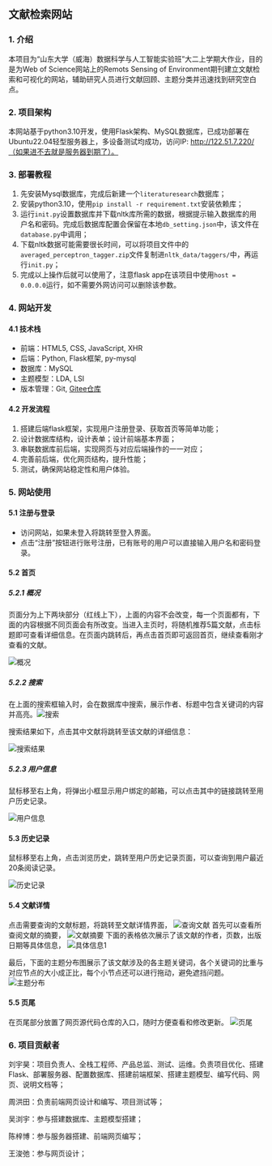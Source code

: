 ## 文献检索网站

### 1. 介绍
本项目为“山东大学（威海）数据科学与人工智能实验班”大二上学期大作业，目的是为Web of Science网站上的Remots Sensing of Environment期刊建立文献检索和可视化的网站，辅助研究人员进行文献回顾、主题分类并迅速找到研究空白点。

### 2. 项目架构
本网站基于python3.10开发，使用Flask架构、MySQL数据库，已成功部署在Ubuntu22.04轻型服务器上，多设备测试均成功，访问IP: http://122.51.7.220/（如果进不去就是服务器到期了）。


### 3. 部署教程

1.  先安装Mysql数据库，完成后新建一个`literaturesearch`数据库；
2.  安装python3.10，使用`pip install -r requirement.txt`安装依赖库；
3.  运行`init.py`设置数据库并下载nltk库所需的数据，根据提示输入数据库的用户名和密码。完成后数据库配置会保留在本地`db_setting.json`中，该文件在`database.py`中调用；
4.  下载nltk数据可能需要很长时间，可以将项目文件中的`averaged_perceptron_tagger.zip`文件复制进`nltk_data/taggers/`中，再运行`init.py`；
5.  完成以上操作后就可以使用了，注意flask app在该项目中使用`host = 0.0.0.0`运行，如不需要外网访问可以删除该参数。

###  4. 网站开发

#### 4.1 技术栈

- 前端：HTML5, CSS, JavaScript, XHR
- 后端：Python, Flask框架, py-mysql
- 数据库：MySQL
- 主题模型：LDA, LSI
- 版本管理：Git, [Gitee仓库](https://gitee.com/Yiqian7a/literature-search-website)

#### 4.2 开发流程

1. 搭建后端flask框架，实现用户注册登录、获取首页等简单功能；
2. 设计数据库结构，设计表单；设计前端基本界面；
3. 串联数据库前后端，实现网页与对应后端操作的一一对应；
4. 完善前后端，优化网页结构，提升性能；
5. 测试，确保网站稳定性和用户体验。

###  5. 网站使用

#### 5.1 注册与登录

- 访问网站，如果未登入将跳转至登入界面。
- 点击“注册”按钮进行账号注册，已有账号的用户可以直接输入用户名和密码登录。

#### 5.2 首页

##### 5.2.1 概况

页面分为上下两块部分（红线上下），上面的内容不会改变，每一个页面都有，下面的内容根据不同页面会有所改变。当进入主页时，将随机推荐5篇文献，点击标题即可查看详细信息。在页面内跳转后，再点击首页即可返回首页，继续查看刚才查看的文献。

![概况](/static/images/document1.png)

##### 5.2.2 搜索

在上面的搜索框输入时，会在数据库中搜索，展示作者、标题中包含关键词的内容并高亮。![搜索](/static/images/document2.png)

搜索结果如下，点击其中文献将跳转至该文献的详细信息：

![搜索结果](/static/images/document3.png)

##### 5.2.3 用户信息

鼠标移至右上角，将弹出小框显示用户绑定的邮箱，可以点击其中的链接跳转至用户历史记录。

![用户信息](/static/images/document4.png)

#### 5.3 历史记录

鼠标移至右上角，点击浏览历史，跳转至用户历史记录页面，可以查询到用户最近20条阅读记录。

![历史记录](/static/images/document10.png)

#### 5.4 文献详情

点击需要查询的文献标题，将跳转至文献详情界面，
![查询文献](/static/images/document5.png)
	首先可以查看所查阅文献的摘要，
![文献摘要](/static/images/document6.png)
	下面的表格依次展示了该文献的作者，页数，出版日期等具体信息，
![具体信息1](/static/images/document7.png)

最后，下面的主题分布图展示了该文献涉及的各主题关键词，各个关键词的比重与对应节点的大小成正比，每个小节点还可以进行拖动，避免遮挡问题。
![主题分布](/static/images/document9.png)

#### 5.5 页尾

在页尾部分放置了网页源代码仓库的入口，随时方便查看和修改更新。
![页尾](/static/images/document11.png)



### 6. 项目贡献者

刘宇昊：项目负责人、全栈工程师、产品总监、测试、运维。负责项目优化、搭建Flask、部署服务器、配置数据库、搭建前端框架、搭建主题模型、编写代码、网页、说明文档等；

周洪田：负责前端网页设计和编写、项目测试等；

吴浏宇：参与搭建数据库、主题模型搭建；

陈梓博：参与服务器搭建、前端网页编写；

王浚弛：参与网页设计；
